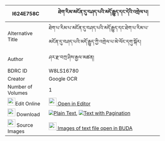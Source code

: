 |I624E758C|ཐེག་རིམ་མངོན་དུ་བཤད་པའི་མདོ་རྒྱུད་དང་དེའི་འགྲེལ་པ། 
| --- | --- 
|Alternative Title |ཐེག་པ་རིམ་པ་མངོན་དུ་བཤད་པའི་མདོ་རྒྱུད་དང་ཐེག་པ་རིམ་པ་མངོན་དུ་བཤད་པའི་མདོ་རྒྱུད་ཀྱི་འགྲེལ་པ་མེ་ལོང་དགུ་སྐོར།
|Author| ཤར་རྫ་བཀྲ་ཤིས་རྒྱལ་མཚན།
|BDRC ID | W8LS16780
|Creator | Google OCR
|Number of Volumes| 1
|<img width="25" src="https://img.icons8.com/color/25/000000/edit-property.png">Edit Online| [<img width="25" src="https://avatars.githubusercontent.com/u/45091458?s=200&v=4"> Open in Editor](http://editor.openpecha.org/I624E758C)
|<img width="25" src="https://img.icons8.com/fluent/48/000000/download-2.png"/>  Download | [![](https://img.icons8.com/color/20/000000/txt.png)Plain Text](https://github.com/Openpecha/I624E758C/releases/download/v1/tek_rim_ngondu_shepa_i_do_gyu__plain_I624E758C.zip), [![](https://img.icons8.com/color/20/000000/txt.png)Text with Pagination](https://github.com/Openpecha/I624E758C/releases/download/v1/tek_rim_ngondu_shepa_i_do_gyu__pages_I624E758C.zip)
|<img width="25" src="https://img.icons8.com/plasticine/100/000000/pictures-folder.png"/>  Source Images | [<img width="25" src="https://library.bdrc.io/icons/BUDA-small.svg"> Images of text file open in BUDA](https://library.bdrc.io/show/bdr:W8LS16780)